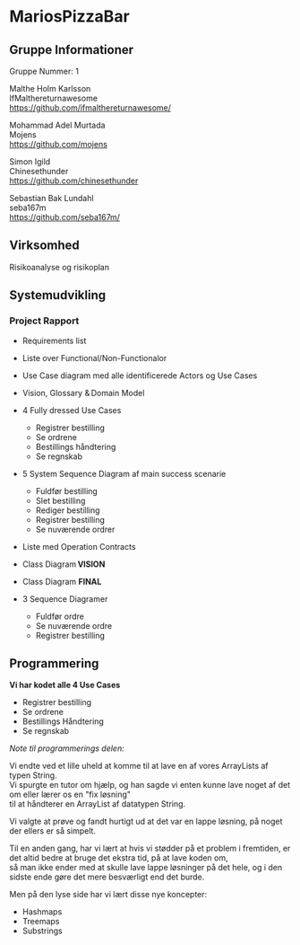 <h1> MariosPizzaBar </h1>

<h2> Gruppe Informationer </h2>

Gruppe Nummer: 1

Malthe Holm Karlsson <br>
IfMalthereturnawesome <br>
https://github.com/ifmalthereturnawesome/

Mohammad Adel Murtada  <br>
Mojens <br>
https://github.com/mojens

Simon Igild <br>
Chinesethunder <br>
https://github.com/chinesethunder

Sebastian Bak Lundahl <br>
seba167m <br>
https://github.com/seba167m/

<h2> Virksomhed </h2>

Risikoanalyse og risikoplan


<h2> Systemudvikling  </h2>

<h3> Project Rapport </h3>

* Requirements list   

* Liste over Functional/Non-Functionalor

* Use Case diagram med alle identificerede Actors og Use Cases  

* Vision, Glossary & Domain Model   

* 4 Fully dressed Use Cases
   - Registrer bestilling
   - Se ordrene
   - Bestillings håndtering
   - Se regnskab
   
* 5 System Sequence Diagram af main success scenarie 
   - Fuldfør bestilling
   - Slet bestilling
   - Rediger bestilling
   - Registrer bestilling
   - Se nuværende ordrer
   
* Liste med Operation Contracts  

* Class Diagram **VISION**

* Class Diagram **FINAL**

* 3 Sequence Diagramer 
   - Fuldfør ordre
   - Se nuværende ordre
   - Registrer bestilling

<h2> Programmering  </h2>

**Vi har kodet alle 4 Use Cases**
   - Registrer bestilling
   - Se ordrene
   - Bestillings Håndtering
   - Se regnskab

*Note til programmerings delen:*

Vi endte ved et lille uheld at komme til at lave en af vores ArrayLists af typen String. </br>
Vi spurgte en tutor om hjælp, og han sagde vi enten kunne lave noget af det om eller lærer os en "fix løsning" </br>
til at håndterer en ArrayList af datatypen String.

Vi valgte at prøve og fandt hurtigt ud at det var en lappe løsning, på noget der ellers er så simpelt. </br>

Til en anden gang, har vi lært at hvis vi stødder på et problem i fremtiden, er det altid bedre at bruge det ekstra tid, på at lave koden om, </br>
så man ikke ender med at skulle lave lappe løsninger på det hele, og i den sidste ende gøre det mere besværligt end det burde.



Men på den lyse side har vi lært disse nye koncepter:
* Hashmaps
* Treemaps
* Substrings

